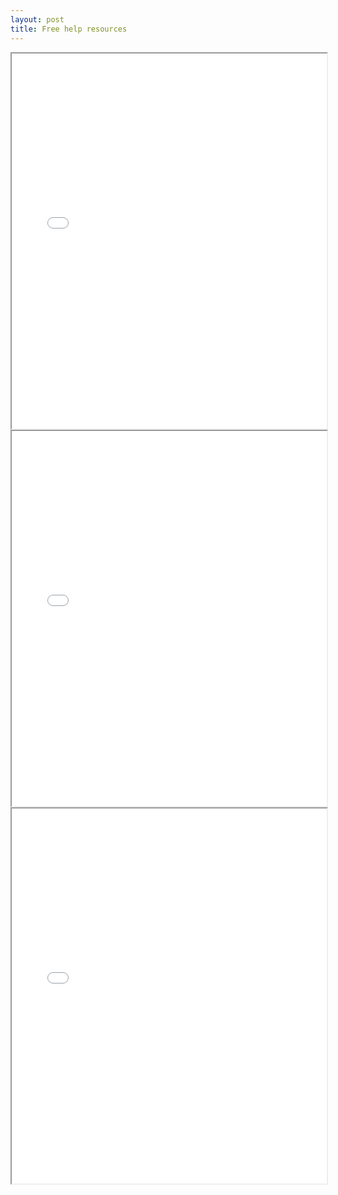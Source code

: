 ```yaml
---
layout: post
title: Free help resources
--- 
```



<div class="pdf-container">
    <iframe src="/irs.ea/assets/misc/z-see1-sample-test-questions-2024.pdf" 
    height="600" width="100%" allowFullScreen="true">
    </iframe>
</div>


<div class="pdf-container">
    <iframe src="/irs.ea/assets/misc/z-see2-sample-test-questions-2024.pdf" 
    height="600" width="100%" allowFullScreen="true">
    </iframe>
</div>


<div class="pdf-container">
    <iframe src="/irs.ea/assets/misc/z-see3-sample-test-questions-2024.pdf" 
    height="600" width="100%" allowFullScreen="true">
    </iframe>
</div>
